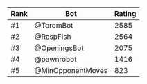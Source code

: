 Rank|Bot|Rating
---|---|---
#1|@ToromBot|2585
#2|@RaspFish|2564
#3|@OpeningsBot|2075
#4|@pawnrobot|1416
#5|@MinOpponentMoves|823
